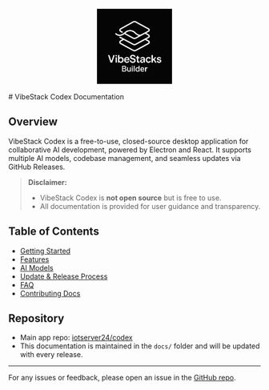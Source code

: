 
<p align="center">
  <img src="https://github.com/iotserver24/codex/blob/ea7756ed0b1dc6574b8a1d9139fbdd4a9374c2ff/logo.png" alt="VibeStack Codex Logo" width="150"> 
</p>
# VibeStack Codex Documentation

## Overview
VibeStack Codex is a free-to-use, closed-source desktop application for collaborative AI development, powered by Electron and React. It supports multiple AI models, codebase management, and seamless updates via GitHub Releases.

> **Disclaimer:**
> - VibeStack Codex is **not open source** but is free to use.
> - All documentation is provided for user guidance and transparency.

## Table of Contents
- [Getting Started](./getting-started.md)
- [Features](./features.md)
- [AI Models](./models.md)
- [Update & Release Process](./updates.md)
- [FAQ](./faq.md)
- [Contributing Docs](./contributing.md)

## Repository
- Main app repo: [iotserver24/codex](https://github.com/iotserver24/codex.git)
- This documentation is maintained in the `docs/` folder and will be updated with every release.

---

For any issues or feedback, please open an issue in the [GitHub repo](https://github.com/iotserver24/codex.git). 
